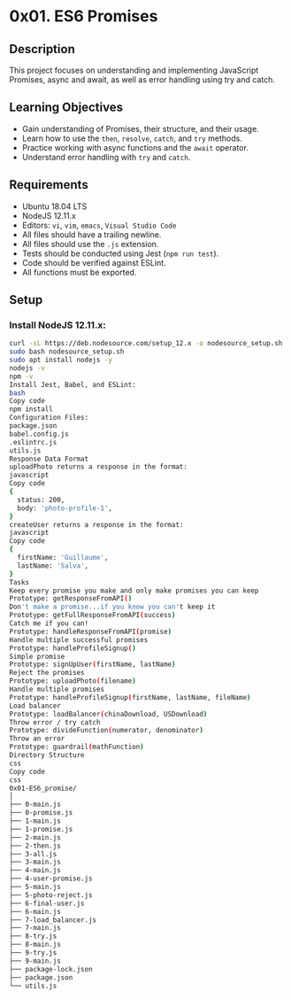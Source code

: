 # 0x01. ES6 Promises

## Description
This project focuses on understanding and implementing JavaScript Promises, async and await, as well as error handling using try and catch.

## Learning Objectives
- Gain understanding of Promises, their structure, and their usage.
- Learn how to use the `then`, `resolve`, `catch`, and `try` methods.
- Practice working with async functions and the `await` operator.
- Understand error handling with `try` and `catch`.

## Requirements
- Ubuntu 18.04 LTS
- NodeJS 12.11.x
- Editors: `vi`, `vim`, `emacs`, `Visual Studio Code`
- All files should have a trailing newline.
- All files should use the `.js` extension.
- Tests should be conducted using Jest (`npm run test`).
- Code should be verified against ESLint.
- All functions must be exported.

## Setup
### Install NodeJS 12.11.x:
```bash
curl -sL https://deb.nodesource.com/setup_12.x -o nodesource_setup.sh
sudo bash nodesource_setup.sh
sudo apt install nodejs -y
nodejs -v
npm -v
Install Jest, Babel, and ESLint:
bash
Copy code
npm install
Configuration Files:
package.json
babel.config.js
.eslintrc.js
utils.js
Response Data Format
uploadPhoto returns a response in the format:
javascript
Copy code
{
  status: 200,
  body: 'photo-profile-1',
}
createUser returns a response in the format:
javascript
Copy code
{
  firstName: 'Guillaume',
  lastName: 'Salva',
}
Tasks
Keep every promise you make and only make promises you can keep
Prototype: getResponseFromAPI()
Don't make a promise...if you know you can't keep it
Prototype: getFullResponseFromAPI(success)
Catch me if you can!
Prototype: handleResponseFromAPI(promise)
Handle multiple successful promises
Prototype: handleProfileSignup()
Simple promise
Prototype: signUpUser(firstName, lastName)
Reject the promises
Prototype: uploadPhoto(filename)
Handle multiple promises
Prototype: handleProfileSignup(firstName, lastName, fileName)
Load balancer
Prototype: loadBalancer(chinaDownload, USDownload)
Throw error / try catch
Prototype: divideFunction(numerator, denominator)
Throw an error
Prototype: guardrail(mathFunction)
Directory Structure
css
Copy code
css
0x01-ES6_promise/
│
├── 0-main.js
├── 0-promise.js
├── 1-main.js
├── 1-promise.js
├── 2-main.js
├── 2-then.js
├── 3-all.js
├── 3-main.js
├── 4-main.js
├── 4-user-promise.js
├── 5-main.js
├── 5-photo-reject.js
├── 6-final-user.js
├── 6-main.js
├── 7-load_balancer.js
├── 7-main.js
├── 8-try.js
├── 8-main.js
├── 9-try.js
├── 9-main.js
├── package-lock.json
├── package.json
└── utils.js
